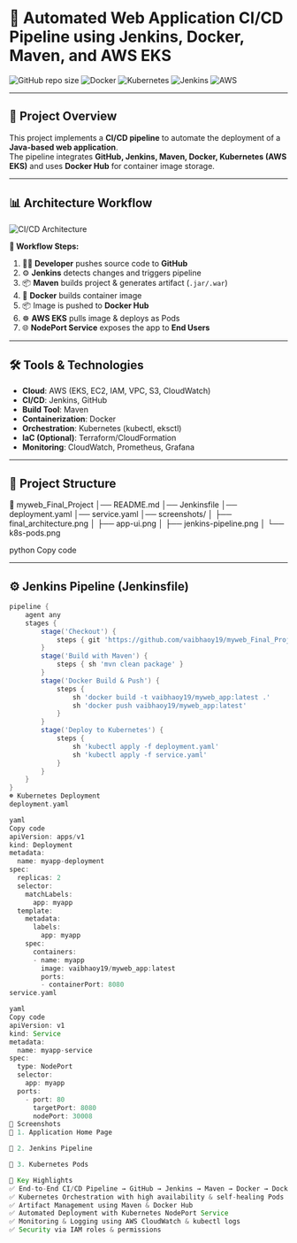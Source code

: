# 🚀 Automated Web Application CI/CD Pipeline using Jenkins, Docker, Maven, and AWS EKS

![GitHub repo size](https://img.shields.io/github/repo-size/vaibhaoy19/myweb_Final_Project)
![Docker](https://img.shields.io/badge/Docker-Enabled-blue)
![Kubernetes](https://img.shields.io/badge/Kubernetes-EKS-blue)
![Jenkins](https://img.shields.io/badge/Jenkins-CI/CD-red)
![AWS](https://img.shields.io/badge/AWS-Cloud-orange)

---

## 📌 Project Overview
This project implements a **CI/CD pipeline** to automate the deployment of a **Java-based web application**.  
The pipeline integrates **GitHub, Jenkins, Maven, Docker, Kubernetes (AWS EKS)** and uses **Docker Hub** for container image storage.

---

## 📊 Architecture Workflow
![CI/CD Architecture](screenshots/final_architecture.png)

**🔹 Workflow Steps:**
1. 👨‍💻 **Developer** pushes source code to **GitHub**  
2. ⚙️ **Jenkins** detects changes and triggers pipeline  
3. 📦 **Maven** builds project & generates artifact (`.jar/.war`)  
4. 🐳 **Docker** builds container image  
5. 📦 Image is pushed to **Docker Hub**  
6. ☸️ **AWS EKS** pulls image & deploys as Pods  
7. 🌐 **NodePort Service** exposes the app to **End Users**

---

## 🛠️ Tools & Technologies
- **Cloud**: AWS (EKS, EC2, IAM, VPC, S3, CloudWatch)  
- **CI/CD**: Jenkins, GitHub  
- **Build Tool**: Maven  
- **Containerization**: Docker  
- **Orchestration**: Kubernetes (kubectl, eksctl)  
- **IaC (Optional)**: Terraform/CloudFormation  
- **Monitoring**: CloudWatch, Prometheus, Grafana  

---

## 📂 Project Structure
📁 myweb_Final_Project
│── README.md
│── Jenkinsfile
│── deployment.yaml
│── service.yaml
│── screenshots/
│ ├── final_architecture.png
│ ├── app-ui.png
│ ├── jenkins-pipeline.png
│ └── k8s-pods.png

python
Copy code

---

## ⚙️ Jenkins Pipeline (Jenkinsfile)
```groovy
pipeline {
    agent any
    stages {
        stage('Checkout') {
            steps { git 'https://github.com/vaibhaoy19/myweb_Final_Project.git' }
        }
        stage('Build with Maven') {
            steps { sh 'mvn clean package' }
        }
        stage('Docker Build & Push') {
            steps {
                sh 'docker build -t vaibhaoy19/myweb_app:latest .'
                sh 'docker push vaibhaoy19/myweb_app:latest'
            }
        }
        stage('Deploy to Kubernetes') {
            steps {
                sh 'kubectl apply -f deployment.yaml'
                sh 'kubectl apply -f service.yaml'
            }
        }
    }
}
☸️ Kubernetes Deployment
deployment.yaml

yaml
Copy code
apiVersion: apps/v1
kind: Deployment
metadata:
  name: myapp-deployment
spec:
  replicas: 2
  selector:
    matchLabels:
      app: myapp
  template:
    metadata:
      labels:
        app: myapp
    spec:
      containers:
      - name: myapp
        image: vaibhaoy19/myweb_app:latest
        ports:
        - containerPort: 8080
service.yaml

yaml
Copy code
apiVersion: v1
kind: Service
metadata:
  name: myapp-service
spec:
  type: NodePort
  selector:
    app: myapp
  ports:
    - port: 80
      targetPort: 8080
      nodePort: 30008
📸 Screenshots
🔹 1. Application Home Page

🔹 2. Jenkins Pipeline

🔹 3. Kubernetes Pods

🌟 Key Highlights
✅ End-to-End CI/CD Pipeline → GitHub → Jenkins → Maven → Docker → Docker Hub → AWS EKS
✅ Kubernetes Orchestration with high availability & self-healing Pods
✅ Artifact Management using Maven & Docker Hub
✅ Automated Deployment with Kubernetes NodePort Service
✅ Monitoring & Logging using AWS CloudWatch & kubectl logs
✅ Security via IAM roles & permissions

